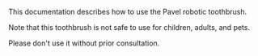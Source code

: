 This documentation describes how to use the Pavel robotic toothbrush.

Note that this toothbrush is not safe to use for children, adults, and pets.

Please don't use it without prior consultation.